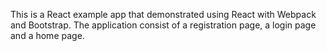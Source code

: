 This is a React example app that demonstrated using React with Webpack and Bootstrap. The application consist of a registration page, a login page and a home page.
